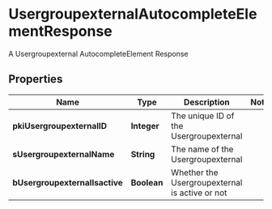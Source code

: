 

# UsergroupexternalAutocompleteElementResponse

A Usergroupexternal AutocompleteElement Response

## Properties

| Name | Type | Description | Notes |
|------------ | ------------- | ------------- | -------------|
|**pkiUsergroupexternalID** | **Integer** | The unique ID of the Usergroupexternal |  |
|**sUsergroupexternalName** | **String** | The name of the Usergroupexternal |  |
|**bUsergroupexternalIsactive** | **Boolean** | Whether the Usergroupexternal is active or not |  |



